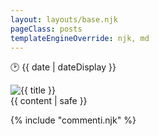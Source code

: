 ```yaml
---
layout: layouts/base.njk
pageClass: posts
templateEngineOverride: njk, md
---
```


<main itemscope itemtype="http://schema.org/Article">

<span itemprop="author" itemscope itemtype="http://schema.org/Person">
  <meta itemprop="name" content="Andrea Corinti">
</span>

<span itemprop="publisher" itemscope itemtype="https://schema.org/Person">
    <!--<span itemprop="logo" itemscope itemtype="https://schema.org/ImageObject">
      <img src="/images/logo.jpg"/>
      <meta itemprop="url" content="/images/logo.jpg">
      <meta itemprop="width" content="600">
      <meta itemprop="height" content="60">
    </span> /*logo*/--> 
    <meta itemprop="name" content="Andrea Corinti">
</span>

<p class="date" itemprop="datePublished" content="{{ date }}">
  🕑 <time datetime="{{ date }}">{{ date | dateDisplay }}</time>
</p>

<span itemprop="headline" content="{{ sommario }}"></span>

<img src="{{ immagine }}" alt="{{ title }}" title="{{ title }}" itemprop="image">

<main itemprop="articleBody">
  {{ content | safe }}
  <div class="footnote">
    <!--{%- if medium -%}
    <p class="medium">
    🖊️ Any thougts? Let me now on <a href="{{ medium }}" target="blank">medium</a>!
    </p>
    {%- endif -%}-->

  </div>
</main>

{% include "commenti.njk" %}

